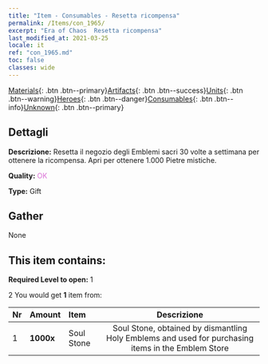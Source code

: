 ```yaml
---
title: "Item - Consumables - Resetta ricompensa"
permalink: /Items/con_1965/
excerpt: "Era of Chaos  Resetta ricompensa"
last_modified_at: 2021-03-25
locale: it
ref: "con_1965.md"
toc: false
classes: wide
---
```

 [Materials](/it/Items/){: .btn .btn--primary}[Artifacts](/it/Items/Artifacts/){: .btn .btn--success}[Units](/it/Items/Units/){: .btn .btn--warning}[Heroes](/it/Items/Heroes/){: .btn .btn--danger}[Consumables](/it/Items/Consumables/){: .btn .btn--info}[Unknown](/it/Items/Unknown/){: .btn .btn--primary}

## Dettagli
 **Descrizione:** Resetta il negozio degli Emblemi sacri 30 volte a settimana per ottenere la ricompensa. Apri per ottenere 1.000 Pietre mistiche.

 **Quality:** <span style="color: #DA70D6">OK</span>

 **Type:** Gift

## Gather

  None

## This item contains:

 **Required Level to open:** 1

 2 You would get **1** item  from:

  | Nr | Amount |     Item    | Descrizione |
  |:---|:-------|:------------|:-----------:|
  | 1 |  **1000x** | Soul Stone  | Soul Stone, obtained by dismantling Holy Emblems and used for purchasing items in the Emblem Store  | 
